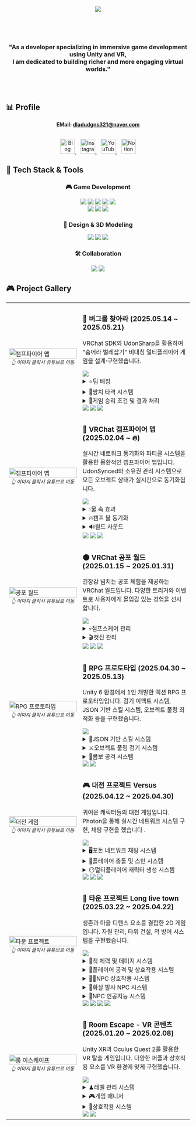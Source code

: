 <div align="center">
  <img src="https://capsule-render.vercel.app/api?type=Venom&color=0:6c5ce7,100:a29bfe&height=300&section=header&text=Development%20Log&fontSize=70&animation=twinkling&fontColor=e9e1ff&fontAlignY=40&desc=Unity%20VR%20Developer%20Portfolio&descSize=25&descAlignY=60&stroke=483d8b&strokeWidth=1" />
</div>

##
<br><br>
<div align="center">
  <h3>
   "As a developer specializing in immersive game development using Unity and VR,<br>
I am dedicated to building richer and more engaging virtual worlds."
  </h3>
</div>
<br><br>

## 📊 Profile

<div align="center">

**EMail: dladudgns321@naver.com**
<br><br>

<a href="https://blog.naver.com/y_oung99">
  <img src="https://play-lh.googleusercontent.com/rdmNKWDpwdzP-UBlrKQqVWwOm0vnvXg8lOD4vRQJQm8AR2lK2BBAGbrPzlDfI9lWyQ" width="40" alt="Blog"/>
</a>
&nbsp;&nbsp;
<a href="https://www.instagram.com/y___oung99">
  <img src="https://cdn-icons-png.flaticon.com/512/1384/1384063.png" width="40" alt="Instagram"/>
</a>
&nbsp;&nbsp;
<a href="https://www.youtube.com/@%EC%B4%88%EC%BD%94-v7b">
  <img src="https://littledeep.com/wp-content/uploads/2020/09/youtube-icon-style.png" width="40" alt="YouTube"/>
</a>
&nbsp;&nbsp;
<a href="https://www.notion.so/1c1ddb27d189802a9aa4f18bfff87027?pvs=4">
  <img src="https://noticon-static.tammolo.com/dgggcrkxq/image/upload/v1566778642/noticon/kjaaizycfgz017qxvlnu.png" width="40" alt="Notion"/>
</a>

</div>





## 🔧 Tech Stack & Tools

<div align="center">
  <h3>🎮 Game Development</h3>
  <img src="https://img.shields.io/badge/Unity-000000?style=for-the-badge&logo=Unity&logoColor=white"/>
  <img src="https://img.shields.io/badge/C%23-239120?style=for-the-badge&logo=CSharp&logoColor=white"/>
  <img src="https://img.shields.io/badge/Unity%20XR-000000?style=for-the-badge&logo=Unity&logoColor=white"/>
  <img src="https://img.shields.io/badge/VRChat%20SDK-000000?style=for-the-badge&logo=VRChat&logoColor=white"/>
  <img src="https://img.shields.io/badge/Oculus%20Integration-1C1E20?style=for-the-badge&logo=Oculus&logoColor=white"/>
  <br>
  <img src="https://img.shields.io/badge/Unity%20Shader%20Graph-000000?style=for-the-badge&logo=Unity&logoColor=white"/>
  <img src="https://img.shields.io/badge/Photon%20Networking-00ADEF?style=for-the-badge&logo=Photon&logoColor=white"/>
  <img src="https://img.shields.io/badge/UdonSharp-5865F2?style=for-the-badge&logo=VRChat&logoColor=white"/>
  
  <h3>🎨 Design & 3D Modeling</h3>
  <img src="https://img.shields.io/badge/Blender-F5792A?style=for-the-badge&logo=Blender&logoColor=white"/>
  <img src="https://img.shields.io/badge/Photoshop-31A8FF?style=for-the-badge&logo=Adobe%20Photoshop&logoColor=white"/>
  <img src="https://img.shields.io/badge/Figma-F24E1E?style=for-the-badge&logo=Figma&logoColor=white"/>
 
  
  <h3>🛠️ Collaboration</h3>
  <img src="https://img.shields.io/badge/GitHub-181717?style=for-the-badge&logo=GitHub&logoColor=white"/>
  <img src="https://img.shields.io/badge/Notion-000000?style=for-the-badge&logo=Notion&logoColor=white"/>
</div>


## 🎮 Project Gallery

<table>
   <tr>
    <td width="40%">
      <a href="https://youtu.be/zwbzy_umyso">
        <img src="https://file.notion.so/f/f/6b98e78d-cc49-47f6-a0bf-9b1b0470f6ac/d6ceb84c-623b-4c2c-9394-9555ffa3c87e/%EC%8A%A4%ED%81%AC%EB%A6%B0%EC%83%B7_2025-05-27_173703.png?table=block&id=200ddb27-d189-804f-8162-f6c958d2bf56&spaceId=6b98e78d-cc49-47f6-a0bf-9b1b0470f6ac&expirationTimestamp=1748368800000&signature=4oF13Sus4-Lv0hafix59wDBMwLvgXnYh7yGBswG6R1s&downloadName=%EC%8A%A4%ED%81%AC%EB%A6%B0%EC%83%B7+2025-05-27+173703.png" width="100%" alt="캠프파이어 맵"/>
      </a>
      <div align="center">
        <small><i>👆 이미지 클릭시 유튜브로 이동</i></small>
      </div>
    </td>
    <td width="60%">
      <h3>🌟 버그를 찾아라 (2025.05.14 ~ 2025.05.21)</h3>
      <p>VRChat SDK와 UdonSharp을 활용하여 "숨어라 벌레잡기" 비대칭 멀티플레이어 게임을 설계·구현했습니다.</p>
      <a href="https://github.com/younghoon99/BugGame" target="_blank">
  <img src="https://img.shields.io/badge/버그 찾기 게임으로 이동-757575?style=for-the-badge&logo=github&logoColor=white"/>
</a>
      <details>
        <summary>⭐팀 배정</summary>
   
```csharp
/// <summary>
/// 플레이어 팀 배정 (마스터 클라이언트에서만 호출)
/// </summary>
public void AssignTeams()
{
    // 마스터 클라이언트만 실행
    if (!Utilities.IsValid(localPlayer) || !localPlayer.isMaster) return;

    // 플레이어 목록 가져오기
    VRCPlayerApi[] players = new VRCPlayerApi[VRCPlayerApi.GetPlayerCount()];
    players = VRCPlayerApi.GetPlayers(players);
    playerCount = players.Length;

    // 팀 배정 초기화
    for (int i = 0; i < playerTeams.Length; i++)
    {
        playerTeams[i] = -1; // 미배정 상태로 초기화
    }

    // 최소 인원 체크
    if (playerCount < minTotalPlayers)
    {
        Debug.Log("플레이어 수가 부족합니다. 최소 " + minTotalPlayers + "명 필요");
        return;
    }

    // 사냥꾼 팀 배정 (1명)
    int hunterIndex = UnityEngine.Random.Range(0, playerCount);
    playerTeams[players[hunterIndex].playerId] = TEAM_HUNTER;

    // 나머지 플레이어는 벌레 팀으로 배정
    for (int i = 0; i < playerCount; i++)
    {
        if (i != hunterIndex)
        {
            playerTeams[players[i].playerId] = TEAM_BUG;
        }
    }

    // 로컬 플레이어 팀 설정
    localPlayerTeam = playerTeams[localPlayerId];

    // 네트워크 동기화
    RequestSerialization();

    Debug.Log("팀 배정 완료: 사냥꾼 " + players[hunterIndex].displayName + ", 벌레 " + (playerCount - 1) + "명");
}
```
</details>


 <details>
        <summary>🔨망치 타격 시스템</summary>
   
```csharp
// 트리거 충돌 감지
private void OnTriggerEnter(Collider other)
{
    if (!Utilities.IsValid(localPlayer) || !Utilities.IsValid(checkPlayer)) return;
    
    // 망치가 휘두르는 중이 아니면 충돌 무시
    if (!isSwinging) return;
    
    Debug.Log("망치 충돌 감지");
    
    // 충돌 위치 계산
    Vector3 hitPosition = other.ClosestPoint(transform.position);
    
    // 타격 효과 표시 (있는 경우)
    ShowHitEffect(hitPosition);
    
    // 테스트용 벌레 오브젝트 감지 추가
    TestBug testBug = other.GetComponent<TestBug>();
    if (testBug != null)
    {
        Debug.Log("테스트 벌레 오브젝트를 타격했습니다!");
        
        // 타격 효과음 재생
        PlayHitSound();
        
        // 테스트 벌레 오브젝트에 타격 이벤트 전달
        testBug.OnHit();
        return;
    }
    
    // 모든 플레이어 가져오기
    VRCPlayerApi[] players = new VRCPlayerApi[VRCPlayerApi.GetPlayerCount()];
    VRCPlayerApi.GetPlayers(players);
    
    // 모든 플레이어에 대해 거리 계산
    foreach (var player in players)
    {
        if (!Utilities.IsValid(player)) continue;
        
        // 플레이어의 위치와 충돌 지점의 거리 확인
        float distance = Vector3.Distance(player.GetPosition(), hitPosition);
        
        if (distance < hitRadius) // 설정된 타격 감지 반경 내에 있는지 확인
        {
            Debug.Log("플레이어가 타격 범위 내에 있습니다. 거리: " + distance);
            
            // CheckPlayer를 통해 팀 확인
            int playerTeam = checkPlayer.GetPlayerTeam(player.playerId);
            Debug.Log("플레이어의 팀: " + playerTeam);
            
            if (playerTeam == CheckPlayer.TEAM_BUG) // 벌레 팀인 경우
            {
                Debug.Log("벌레 팀 플레이어를 타격했습니다!");
                
                // 타격 효과음 재생 (있는 경우)
                PlayHitSound();
                
                // 네트워크 소유자인 경우에만 탈락 처리 (마스터 클라이언트)
                if (Networking.IsMaster)
                {
                    // 벌레 팀 플레이어 탈락 처리
                    checkPlayer.EliminatePlayer(player.playerId);
                    
                    // GameManager에 탈락 이벤트 전달
                    if (gameManager != null)
                    {
                        gameManager.OnPlayerEliminated(player.playerId);
                    }
                    
                    Debug.Log("플레이어가 탈락 처리되었습니다.");
                }
            }
        }
    }
}
```
</details>
 <details>
        <summary>🎰게임 승리 조건 및 결과 처리</summary>
   
```csharp
/// <summary>
/// 플레이어 탈락 처리 (HammerController에서 호출)
/// </summary>
public void OnPlayerEliminated(int playerId)
{
    if (!localPlayer.isMaster) return;

    // 탈락한 플레이어가 벌레 팀인지 확인
    if (checkPlayer.GetPlayerTeam(playerId) == TEAM_BUG)
    {
        // 살아있는 벌레 수 감소
        aliveBugCount--;

        // 벌레가 모두 탈락하면 사냥꾼 팀 승리
        if (aliveBugCount <= 0)
        {
            EndGame(WINNER_HUNTER);
        }

        // 네트워크 동기화
        RequestSerialization();

        // 전체 플레이어에게 상태 알림
        SendCustomNetworkEvent(VRC.Udon.Common.Interfaces.NetworkEventTarget.All, "UpdateGameStatusText");

        Debug.Log("벌레 팀 플레이어 탈락: 남은 벌레 " + aliveBugCount + "명");
    }
}

/// <summary>
/// 게임 결과 표시
/// </summary>
private void ShowGameResult()
{
    // 승리 패널 활성화
    if (winnerPanel != null)
    {
        winnerPanel.SetActive(true);
    }

    // 승리 팀 텍스트 설정
    if (winnerText != null)
    {
        if (winnerTeam == WINNER_HUNTER)
        {
            winnerText.text = "사냥꾼 팀 승리!\n모든 벌레를 잡았습니다.";
            winnerText.color = new Color(1f, 0.5f, 0f); // 주황색
        }
        else if (winnerTeam == WINNER_BUG)
        {
            winnerText.text = "벌레 팀 승리!\n시간 내에 살아남았습니다.";
            winnerText.color = new Color(0.2f, 0.8f, 0.2f); // 초록색
        }
    }

    // 게임 상태 텍스트 업데이트
    UpdateGameStatusText();

    // 5초 후 로비로 돌아가기
    SendCustomEventDelayedSeconds("ReturnToLobby", 5.0f);
}
```
</details>
      <div>
        <img src="https://img.shields.io/badge/네트워크-5cb85c?style=flat-square"/>
        <img src="https://img.shields.io/badge/미니게임-5bc0de?style=flat-square"/>
        <img src="https://img.shields.io/badge/술래잡기-d9534f?style=flat-square"/>
      </div>
    </td>
  </tr>
  
  <tr>
    <td width="40%">
      <a href="https://youtu.be/5FuCTJ1qK3s">
        <img src="https://www.notion.so/image/attachment%3A043cdd30-3adb-4c0c-8afe-202fe10264cc%3Aimage.png?table=block&id=1dfddb27-d189-805c-86d3-ea0dd317d05a&spaceId=6b98e78d-cc49-47f6-a0bf-9b1b0470f6ac&width=1420&userId=&cache=v2" width="100%" alt="캠프파이어 맵"/>
      </a>
      <div align="center">
        <small><i>👆 이미지 클릭시 유튜브로 이동</i></small>
      </div>
    </td>
    <td width="60%">
      <h3>🌟 VRChat 캠프파이어 맵 (2025.02.04 ~ 🔥)</h3>
      <p>실시간 네트워크 동기화와 파티클 시스템을 활용한 몽환적인 캠프파이어 맵입니다. UdonSynced와 소유권 관리 시스템으로 모든 오브젝트 상태가 실시간으로 동기화됩니다.</p>
      <a href="https://github.com/younghoon99/_Camp" target="_blank">
  <img src="https://img.shields.io/badge/캠프파이어_World로_이동-757575?style=for-the-badge&logo=github&logoColor=white"/>
</a>
      <details>
        <summary>💧물 속 효과</summary>
   
```csharp
using UdonSharp;
using UnityEngine;
using VRC.SDKBase;

public class UnderWater : UdonSharpBehaviour
{
    public AudioSource audioSource;
    private bool isPlayerInWater = false;

    [Header("포스트 프로세싱 설정")]
    public GameObject normalPostProcessing;
    public GameObject underwaterPostProcessing;

    private void UpdatePostProcessing()
    {
        if (normalPostProcessing != null && underwaterPostProcessing != null)
        {
            normalPostProcessing.SetActive(!isPlayerInWater);
            underwaterPostProcessing.SetActive(isPlayerInWater);
        }
    }

    public override void OnPlayerTriggerEnter(VRCPlayerApi player)
    {
        if (player.isLocal)
        {
            isPlayerInWater = true;
            if (audioSource != null && !audioSource.isPlaying)
            {
                audioSource.Play();
            }
            UpdatePostProcessing();
        }
    }

    public override void OnPlayerTriggerExit(VRCPlayerApi player)
    {
        if (player.isLocal)
        {
            isPlayerInWater = false;
            if (audioSource != null && audioSource.isPlaying)
            {
                audioSource.Stop();
            }
            UpdatePostProcessing();
        }
    }
}
```
</details>


 <details>
        <summary>🔥캠프 불 동기화</summary>
   
```csharp
using UdonSharp;
using UnityEngine;
using VRC.SDKBase;
using VRC.Udon;

[UdonBehaviourSyncMode(BehaviourSyncMode.Manual)]
public class FireTrigger : UdonSharpBehaviour
{
    public GameObject Fire;
   
    [UdonSynced]
    private bool isActive;

    public bool IsActive
    {
        get => isActive;
        set
        {
            isActive = value;
            if (Fire != null)
            {
                Fire.SetActive(isActive);
            }
        }
    }

    public override void Interact()
    {
        if (Networking.IsOwner(gameObject))
        {
            IsActive = !IsActive;
            RequestSerialization();
        }
        else
        {
            Networking.SetOwner(Networking.LocalPlayer, gameObject);
            SendCustomNetworkEvent(VRC.Udon.Common.Interfaces.NetworkEventTarget.Owner, nameof(Interact));
        }
    }

    public override void OnDeserialization()
    {
        if (Fire != null)
        {
            Fire.SetActive(isActive);
        }
    }
}
```
</details>
 <details>
        <summary>🔊월드 사운드</summary>
   
```csharp
using UdonSharp;
using UnityEngine;
using VRC.SDKBase;

public class WorldSound : UdonSharpBehaviour
{
    [Header("소리 설정")]
    [Tooltip("소리를 재생할 오브젝트")]
    public GameObject Sound;

    [Header("소리 범위 설정")]
    [Tooltip("소리가 최대 볼륨으로 들리는 거리")]
    public float minDistance = 1f;

    [Tooltip("소리가 들리는 최대 거리")]
    public float maxDistance = 10f;

    [Tooltip("소리 볼륨")]
    [Range(0f, 1f)]
    public float volume = 1f;

    private AudioSource audioSource;

    private void Start()
    {
        if (Sound != null)
        {
            audioSource = Sound.GetComponent<AudioSource>();
            ApplySoundSettings();
        }
    }

    public void ApplySoundSettings()
    {
        if (audioSource != null)
        {
            audioSource.minDistance = minDistance;
            audioSource.maxDistance = maxDistance;
            audioSource.volume = volume;
            audioSource.spatialBlend = 1f; // 3D 사운드로 설정
        }
    }

    public override void Interact()
    {
        if (audioSource == null && Sound != null)
        {
            audioSource = Sound.GetComponent<AudioSource>();
            ApplySoundSettings();
        }

        if (audioSource != null)
        {
            if (audioSource.isPlaying)
            {
                audioSource.Stop();
            }
            else
            {
                audioSource.Play();
            }
        }
    }

    // 에디터에서 값이 변경될 때 호출
    private void OnValidate()
    {
        if (Application.isPlaying && audioSource != null)
        {
            ApplySoundSettings();
        }
    }
}
```
</details>
      <div>
        <img src="https://img.shields.io/badge/네트워크-5cb85c?style=flat-square"/>
        <img src="https://img.shields.io/badge/파티클-5bc0de?style=flat-square"/>
        <img src="https://img.shields.io/badge/효과-d9534f?style=flat-square"/>
      </div>
    </td>
  </tr>
  
  <tr>
    <td width="40%">
      <a href="https://youtu.be/SFu2kHuo2Yw">
        <img src="https://www.notion.so/image/attachment%3Ac019b766-3481-4ee3-82d2-9d758319388e%3Aimage.png?table=block&id=1dfddb27-d189-808f-9b91-c0fb940fc6b4&spaceId=6b98e78d-cc49-47f6-a0bf-9b1b0470f6ac&width=1420&userId=&cache=v2" width="100%" alt="공포 월드"/>
      </a>
      <div align="center">
        <small><i>👆 이미지 클릭시 유튜브로 이동</i></small>
      </div>
    </td>
    <td width="60%">
      <h3>🌑 VRChat 공포 월드 (2025.01.15 ~ 2025.01.31)</h3>
      <p>긴장감 넘치는 공포 체험을 제공하는 VRChat 월드입니다. 다양한 트리거와 이벤트로 사용자에게 몰입감 있는 경험을 선사합니다.</p>
      <a href="https://github.com/younghoon99/_horror" target="_blank">
  <img src="https://img.shields.io/badge/공포_World로_이동-757575?style=for-the-badge&logo=github&logoColor=white"/>
</a>
      <details>
        <summary>💀점프스케어 관리 </summary>
   
```csharp
public class JumpscareController : UdonSharpBehaviour
{
    [Header("UI 설정")]
    public Canvas jumpscareCanvas;
    public Image jumpscareImage;
    public float imageDuration = 1f;     // 이미지 표시 총 시간
    public float fadeInDuration = 0.1f;  // 페이드 인에 걸리는 시간
    public float fadeOutDuration = 0.2f; // 페이드 아웃에 걸리는 시간

    [Header("사운드 설정")]
    public AudioSource jumpscareSound;
    
    private bool isJumpscareActive = false;
    private float timer = 0f;

    private void TriggerJumpscare()
    {
        isJumpscareActive = true;
        timer = 0f;

        // 캔버스 활성화 및 이미지 초기화
        if (jumpscareCanvas != null)
        {
            jumpscareCanvas.gameObject.SetActive(true);
            
            if (jumpscareImage != null)
            {
                // 시작 시 완전히 투명하게 설정
                Color imageColor = jumpscareImage.color;
                imageColor.a = 0f;
                jumpscareImage.color = imageColor;
            }
        }

        // 사운드 재생
        if (jumpscareSound != null)
        {
            jumpscareSound.Play();
        }
    }
}
```
</details>
<details>
        <summary>🎬컷신 관리  </summary>
   
```csharp
public class CutsceneController : UdonSharpBehaviour
{
    [Header("컷신 기본 설정")]
    public Camera cutsceneCamera;           // 컷신용 카메라
    public float cinematicDuration = 20f;   // 전체 컷신 지속 시간
    
    [Header("컷신 이벤트 컨트롤러")]
    public AudioSource sound1;              // 사운드 효과
    public GameObject[] ghostObjects;        // 귀신 오브젝트들
    
    [Header("컷신용 조명 설정")]
    public Light finalPointLight;           // 마지막에 비출 PointLight
    
    private bool isPlaying = false;
    private float timer = 0f;
    private VRCPlayerApi localPlayer;
    private int currentPhase = 0;           // 현재 페이즈
    
    public override void OnPlayerTriggerEnter(VRCPlayerApi player)
    {
        if (player == Networking.LocalPlayer && !isPlaying)
        {
            StartCinematic();
        }
    }
    
    public void StartCinematic()
    {
        isPlaying = true;
        timer = 0f;
        currentPhase = 0;
        
        // 플레이어 이동 제한
        if(localPlayer != null)
        {
            localPlayer.Immobilize(true);
        }
        
        // 컷신 카메라 활성화
        if(cutsceneCamera != null)
        {
            cutsceneCamera.enabled = true;
        }
    }
    
    private void SetAllGhostsActive(bool active)
    {
        if (ghostObjects == null) return;
        
        for(int i = 0; i < ghostObjects.Length; i++)
        {
            if(ghostObjects[i] != null)
                ghostObjects[i].SetActive(active);
        }
    }
}
```
</details>
      <div>
        <img src="https://img.shields.io/badge/네트워크-5cb85c?style=flat-square"/>
        <img src="https://img.shields.io/badge/호러게임-5bc0de?style=flat-square"/>
        <img src="https://img.shields.io/badge/공포체험-d9534f?style=flat-square"/>
      </div>
    </td>
  </tr>
  
  <tr>
    <td width="40%">
      <a href="https://youtu.be/pIG3t2twTZ4">
        <img src="https://github.com/user-attachments/assets/a4f4ec45-076d-435a-8d74-d694efe7d1cb" width="100%" alt="RPG 프로토타입"/>
      </a>
      <div align="center">
        <small><i>👆 이미지 클릭시 유튜브로 이동</i></small>
      </div>
    </td>
    <td width="60%">
      <h3>🎯 RPG 프로토타입 (2025.04.30 ~ 2025.05.13)</h3>
      <p>Unity 6 환경에서 1인 개발한 액션 RPG 프로토타입입니다. 검기 이펙트 시스템, JSON 기반 스킬 시스템, 오브젝트 풀링 최적화 등을 구현했습니다.</p>
      <a href="https://github.com/younghoon99/_RPG" target="_blank">
  <img src="https://img.shields.io/badge/RPG로_이동-757575?style=for-the-badge&logo=github&logoColor=white"/>
</a>
      <details>
        <summary>🛜JSON 기반 스킬 시스템 </summary>
   
```csharp
public class SkillLoader : MonoBehaviour
{
    public static SkillLoader skillLoader;
    public List<Skill> skill;

    void LoadSkills()
    {
        TextAsset jsonFile = Resources.Load<TextAsset>("skill");
        if (jsonFile != null)
        {
            skill = new List<Skill>(JsonHelper.FromJson<Skill>(jsonFile.text));
            Debug.Log("스킬 개수: " + skill.Count);
            Debug.Log("첫번째 스킬 이름: " + skill[0].name);
        }
        else
        {
            Debug.LogError("skills.json 파일을 찾을 수 없습니다.");
        }
    }
}

[System.Serializable]
public class Skill
{
    public string name;
    public int damage;
    public float cooldown;
}
```
</details>

<details>
        <summary>⚔️오브젝트 풀링 검기 시스템   </summary>
   
```csharp
public class SlashController : MonoBehaviour
{
    public GameObject[] slashPrefabs;  // 사용할 검기 이펙트 프리팹들
    public Transform[] slashPositions;  // 각 검기 이펙트의 생성 위치/방향
    public int currentSlashIndex = 0;
    
    [Header("오브젝트 풀링 설정")]
    public int poolSize = 5;
    public bool autoExpand = true;
    
    private Dictionary<int, List<GameObject>> slashPools;

    private void InitializeObjectPools()
    {
        slashPools = new Dictionary<int, List<GameObject>>();
        
        // 각 프리팹 타입별로 풀 생성
        for (int i = 0; i < slashPrefabs.Length; i++)
        {
            if (slashPrefabs[i] == null) continue;
            
            List<GameObject> pool = new List<GameObject>();
            slashPools[i] = pool;
            
            // 풀 사이즈만큼 오브젝트 미리 생성
            for (int j = 0; j < poolSize; j++)
            {
                CreateNewSlashInstance(i);
            }
        }
    }
    
    // 풀에서 사용 가능한 오브젝트 가져오기
    private GameObject GetSlashFromPool(int prefabIndex)
    {
        if (!slashPools.ContainsKey(prefabIndex))
        {
            slashPools[prefabIndex] = new List<GameObject>();
            for (int i = 0; i < poolSize; i++)
            {
                CreateNewSlashInstance(prefabIndex);
            }
        }
        
        List<GameObject> pool = slashPools[prefabIndex];
        
        // 비활성화된 오브젝트 찾기
        foreach (GameObject slash in pool)
        {
            if (slash != null && !slash.activeInHierarchy)
            {
                return slash;
            }
        }
        
        // 자동 확장이 활성화된 경우
        if (autoExpand)
        {
            return CreateNewSlashInstance(prefabIndex);
        }
        
        return null;
    }
}
```
</details>

<details>
        <summary>🤺콤보 공격 시스템   </summary>
   
```csharp
public class Player : MonoBehaviour
{
    private bool _isAttacking = false;
    private Animator animator;
    private bool canCombo = true;
    private float lastComboTime = 0f;
    
    int hashAttackCount = Animator.StringToHash("AttackCount");
    
    public int AttackCount
    {
        get => animator.GetInteger(hashAttackCount);
        set => animator.SetInteger(hashAttackCount, value);
    }

    void Update()
    {
        // 콤보 타이머 처리: 일정 시간 동안 다음 콤보 입력이 없으면 공격 상태 종료
        if (isAttacking && canCombo && Time.time - lastComboTime > comboTimeout)
        {
            isAttacking = false;
            AttackCount = 0;
            canCombo = true;
        }

        // 공격 입력 처리 (마우스 좌클릭)
        if (Input.GetMouseButtonDown(0))
        {
            if (!isAttacking)
            {
                // 첫 번째 공격 시작
                isAttacking = true;
                AttackCount = 1;
                animator.SetTrigger("Attack");
                canCombo = false;
            }
            else if (canCombo)
            {
                // 콤보 공격 (다음 단계로 진행)
                int nextAttack = AttackCount + 1;
                if (nextAttack <= 3)  // 최대 3단계 콤보
                {
                    AttackCount = nextAttack;
                    animator.SetTrigger("Attack");
                    canCombo = false;
                }
            }
        }
    }
    
    // 마지막 콤보 애니메이션이 끝날 때 호출될 이벤트 함수
    public void OnAttackAnimationEnd()
    {
        isAttacking = false;
        AttackCount = 0;
        canCombo = true;
    }

    // 중간 콤보 애니메이션이 끝날 때 호출될 이벤트 함수
    public void OnComboAnimationEnd()
    {
        canCombo = true;
        lastComboTime = Time.time;
    }
}
```
</details>
      <div>
        <img src="https://img.shields.io/badge/RPG-5cb85c?style=flat-square"/>
        <img src="https://img.shields.io/badge/1인개발-f0ad4e?style=flat-square"/>
      </div>
    </td>
  </tr>
  
  <tr>
    <td width="40%">
      <a href="https://youtu.be/Tnn4wbkD6_E">
        <img src="https://www.notion.so/image/attachment%3A5c5b2d54-3a3f-40ef-82b9-bf9870f9fea2%3A%EC%8A%A4%ED%81%AC%EB%A6%B0%EC%83%B7_2025-04-29_171134.png?table=block&id=1e4ddb27-d189-80a2-99f0-c94d306abf57&spaceId=6b98e78d-cc49-47f6-a0bf-9b1b0470f6ac&width=1420&userId=&cache=v2" width="100%" alt="대전 게임"/>
      </a>
      <div align="center">
        <small><i>👆 이미지 클릭시 유튜브로 이동</i></small>
      </div>
    </td>
    <td width="60%">
      <h3>🎮 대전 프로젝트 Versus (2025.04.12 ~ 2025.04.30)</h3>
      <p>귀여운 캐릭터들의 대전 게임입니다. Photon을 통해 실시간 네트워크 시스템 구현, 채팅 구현을 했습니다 .</p>
      <a href="https://github.com/younghoon99/Versus" target="_blank">
  <img src="https://img.shields.io/badge/Versus로_이동-757575?style=for-the-badge&logo=github&logoColor=white"/>
</a>
      
<details>
        <summary>🖥️포톤 네트워크 채팅 시스템   </summary>
   
```csharp
public class ChatManager : MonoBehaviourPunCallbacks
{
    // 싱글톤 인스턴스 (전역 접근용)
    public static ChatManager Instance { get; private set; }
    public GameObject m_Content;
    public GameObject chatTextPrefab;
    public TMP_InputField m_inputField;
    public ScrollRect scrollRect;
    
    PhotonView photonview;
    
    // 입력 필드에서 엔터 키를 눌렀을 때 호출
    public void OnEndEditEvent()
    {
        if (Input.GetKeyDown(KeyCode.Return))
        {
            string nickname = GetCharacterNickname();
            string strMessage = nickname + " : " + m_inputField.text;
            photonview.RPC("RPC_Chat", RpcTarget.All, strMessage);
            m_inputField.text = "";
        }
    }
    
    // 캐릭터 ID에 따라 닉네임 반환
    string GetCharacterNickname()
    {
        string nickname = "알수없음";
        if (Photon.Pun.PhotonNetwork.LocalPlayer.CustomProperties.ContainsKey("CharacterSelection"))
        {
            int charId = (int)Photon.Pun.PhotonNetwork.LocalPlayer.CustomProperties["CharacterSelection"];
            if (charId == 0) nickname = "노랭이";
            else if (charId == 1) nickname = "파랭이";
        }
        return nickname;
    }
    
    // RPC로 호출되는 채팅 함수 (모든 클라이언트에서 실행)
    [PunRPC]
    void RPC_Chat(string message)
    {
        // 받은 메시지를 UI에 추가
        AddChatMessage(message);
    }
}
```
</details>

<details>
        <summary>💫플레이어 충돌 및 스턴 시스템   </summary>
   
```csharp
public class Player : MonoBehaviour
{
    private Rigidbody rb;
    private bool canMove = true;
    private bool isStuned = false;
    private bool wasStuned = false;
    private float pushForce;
    private Vector3 pushDir;
    
    /// <summary>
    /// 플레이어를 스턴 상태로 만들고 특정 방향으로 밀어내는 함수
    /// </summary>
    /// <param name="velocityF">밀어내는 방향과 힘을 결합한 벡터</param>
    /// <param name="time">스턴 지속 시간 (초)</param>
    public void HitPlayer(Vector3 velocityF, float time)
    {
        // 스턴 상태 설정
        isStuned = true;
        canMove = false;
        
        // 밀려나는 힘과 방향 설정
        pushForce = velocityF.magnitude;
        pushDir = Vector3.Normalize(velocityF);
        
        // 현재 수직 속도 유지하며 수평 방향만 설정
        Vector3 currentVelocity = rb.velocity;
        rb.velocity = new Vector3(velocityF.x, currentVelocity.y, velocityF.z);
        
        // 스턴 효과 적용 코루틴 시작
        StartCoroutine(Decrease(velocityF.magnitude, time));
        
        // 히트 사운드 재생
        AudioSource.PlayClipAtPoint(HitSound, transform.position, 2f);
    }
    
    /// <summary>
    /// 스턴 효과를 일정 시간 동안 적용하고 점차 감소시키는 코루틴
    /// </summary>
    private IEnumerator Decrease(float value, float duration)
    {
        // 현재 스턴 상태에서 중첩 스턴이 들어온 경우
        if (isStuned)
            wasStuned = true;
            
        // 지속 시간 동안 힘 감소율 계산
        float delta = value / duration;
        
        // 지정된 시간 동안 힘 감소
        for (float t = 0; t < duration; t += Time.deltaTime)
        {
            yield return null;
            
            // 일반 바닥에서는 힘 감소
            pushForce = pushForce - Time.deltaTime * delta;
            pushForce = pushForce < 0 ? 0 : pushForce;
        }
        
        // 중첩 스턴이 아닌 경우 스턴 해제
        if (!wasStuned)
        {
            isStuned = false;
            canMove = true;
        }
        else
        {
            wasStuned = false;
        }
    }
}
```
</details>

<details>
        <summary>😶멀티플레이어 캐릭터 생성 시스템   </summary>
   
```csharp
public class PlayerManager : MonoBehaviourPunCallbacks
{
    [SerializeField] private GameObject[] characterPrefabs = new GameObject[2];
    [SerializeField] private Transform character1SpawnPoint;
    [SerializeField] private Transform character2SpawnPoint;
    
    private readonly string CHARACTER_SELECTION_PROP = "CharacterSelection";
    
    // 플레이어 캐릭터 생성 메서드
    private void SpawnPlayer()
    {
        // 캐릭터 ID 가져오기
        int characterID = 0;
        
        if (PlayerPrefs.HasKey(CHARACTER_PREFS_KEY))
        {
            characterID = PlayerPrefs.GetInt(CHARACTER_PREFS_KEY);
        }
        else if (PhotonNetwork.LocalPlayer.CustomProperties.TryGetValue(CHARACTER_SELECTION_PROP, out object characterObj))
        {
            characterID = (int)characterObj;
        }
        
        // 캐릭터 ID에 따른 스폰 위치 결정
        Vector3 spawnPosition = Vector3.zero;
        Quaternion spawnRotation = Quaternion.identity;
        
        switch (characterID)
        {
            case 0: // Character1 스폰 위치
                if (character1SpawnPoint != null)
                {
                    spawnPosition = character1SpawnPoint.position;
                    spawnRotation = character1SpawnPoint.rotation;
                }
                break;
                
            case 1: // Character2 스폰 위치
                if (character2SpawnPoint != null)
                {
                    spawnPosition = character2SpawnPoint.position;
                    spawnRotation = character2SpawnPoint.rotation;
                }
                break;
        }
        
        // 네트워크를 통해 플레이어 생성
        string prefabName = characterPrefabs[characterID].name;
        GameObject playerObj = PhotonNetwork.Instantiate(prefabName, spawnPosition, spawnRotation);
        
        // 카메라 및 컨트롤 설정
        SetupPlayerCamera(playerObj);
    }
}
```
</details>
      <div>
        <img src="https://img.shields.io/badge/pvp-5cb85c?style=flat-square"/>
        <img src="https://img.shields.io/badge/아트워크-f0ad4e?style=flat-square"/>
        <img src="https://img.shields.io/badge/3D-d9534f?style=flat-square"/>
      </div>
    </td>
  </tr>
  
  <tr>
    <td width="40%">
      <a href="https://youtu.be/0hPzJI-Z2zI">
        <img src="https://www.notion.so/image/attachment%3Af3bfd331-cf92-4ab9-b982-6848641350fc%3Aimage.png?table=block&id=1dfddb27-d189-8031-a245-db37aa202e1f&spaceId=6b98e78d-cc49-47f6-a0bf-9b1b0470f6ac&width=1420&userId=&cache=v2" width="100%" alt="타운 프로젝트"/>
      </a>
      <div align="center">
        <small><i>👆 이미지 클릭시 유튜브로 이동</i></small>
      </div>
    </td>
    <td width="60%">
      <h3>🏰 타운 프로젝트 Long live town (2025.03.22 ~ 2025.04.22)</h3>
      <p>생존과 마을 디펜스 요소를 결합한 2D 게임입니다. 자원 관리, 타워 건설, 적 방어 시스템을 구현했습니다.</p>
      <a href="https://github.com/younghoon99/LongLiveTown" target="_blank">
  <img src="https://img.shields.io/badge/LongLiveTown로_이동-757575?style=for-the-badge&logo=github&logoColor=white"/>
</a>
      
<details>
        <summary>🧟적 체력 및 데미지 시스템    </summary>
   
```csharp
public class EnemyHealth : MonoBehaviour
{
    [Header("체력 설정")]
    public float maxHealth = 100f;      // 최대 체력
    public float currentHealth;         // 현재 체력
    
    [Header("UI 설정")]
    public Image healthBarImage;        // 체력바 이미지
    public float smoothSpeed = 5f;      // 체력바 변화 속도
    public GameObject floatingDamageTextPrefab; // 데미지 텍스트 프리팹
    
    // 데미지 처리 함수
    public void TakeDamage(float damage, Vector2 hitPosition = default)
    {
        // 죽었거나 무적 상태면 데미지를 받지 않음
        if (isDead || isInvincible) return;
        
        // 체력 감소
        currentHealth = Mathf.Max(0, currentHealth - damage);
        
        // 데미지 텍스트 생성
        ShowDamageText(damage);
        
        // 체력바 업데이트
        UpdateHealthBar();
        
        // 사망 체크
        if (currentHealth <= 0)
        {
            Die();
        }
        else
        {
            // 무적 시간 및 깜빡임 효과 적용
            StartCoroutine(InvincibilityCoroutine());
        }
    }
    
    // 데미지 텍스트 표시 함수
    private void ShowDamageText(float damage)
    {
        // 데미지 텍스트 생성 및 애니메이션 처리
        if (floatingDamageTextPrefab != null)
        {
            GameObject textObj = Instantiate(floatingDamageTextPrefab, transform.position + Vector3.up, Quaternion.identity);
            TextMeshProUGUI tmpText = textObj.GetComponent<TextMeshProUGUI>();
            if (tmpText != null)
            {
                tmpText.text = damage.ToString("0");
                StartCoroutine(AnimateDamageText(textObj));
            }
        }
    }
}
```
</details>

<details>
        <summary>💬플레이어 공격 및 상호작용 시스템   </summary>
   
```csharp
public class Player : MonoBehaviour
{
    // 현재 플레이어가 장착한 아이템
    public Item equippedItem;
    
    // 공격 설정
    [Header("공격 설정")]
    private float attackDamage;      
    [SerializeField] private float attackRange = 1.5f;
    [SerializeField] private Transform attackPoint;
    
    // 외부에서 장착 아이템을 세팅하는 함수
    public void SetEquippedItem(Item item)
    {
        equippedItem = item;
        
        // 아이템이 있으면 데미지 설정, 없으면 기본 데미지 1로 설정
        if (item != null && item.itemType == ItemType.Weapon)
        {
            attackDamage = item.damage;
        }
        else
        {
            attackDamage = 1f; // 기본 데미지
        }
    }
    
    // 공격 수행 함수
    private void Attack()
    {
        if (isAttacking) return; // 이미 공격 중이면 무시
        
        isAttacking = true;
        
        // 공격 애니메이션 재생
        if (animator != null)
        {
            animator.SetTrigger("1_Attack");
        }
        
        // 공격 데미지 적용 (딜레이 후)
        StartCoroutine(ApplyAttackDamage());
        
        // 공격 쿨다운 시작
        StartCoroutine(AttackCooldown());
    }
    
    // 공격 데미지 적용 코루틴
    private IEnumerator ApplyAttackDamage()
    {
        // 공격 애니메이션 시작 후 일정 시간 대기
        yield return new WaitForSeconds(attackDelay);
        
        // 공격 범위 내 적 감지
        Collider2D[] hitEnemies = Physics2D.OverlapCircleAll(attackPoint.position, attackRange, LayerMask.GetMask("Enemy"));
        
        // 감지된 모든 적에게 데미지 적용
        foreach (Collider2D enemy in hitEnemies)
        {
            EnemyHealth enemyHealth = enemy.GetComponent<EnemyHealth>();
            if (enemyHealth != null)
            {
                // 데미지 적용 (현재 위치 기준)
                enemyHealth.TakeDamage(attackDamage, attackPoint.position);
            }
        }
    }
}
```
</details>

<details>
        <summary>👩‍🦲NPC 상호작용 시스템    </summary>
   
```csharp
public class NpcInteraction : MonoBehaviour
{
    [Header("상호작용 설정")]
    [SerializeField] private float interactionRange = 2.0f;
    [SerializeField] private KeyCode interactionKey = KeyCode.F;
    
    [Header("UI 설정")]
    private GameObject interactionPrompt;    // NPC와 상호작용할 수 있을 때 표시되는 프롬프트 UI
    private GameObject npcInfoPanel;         // NPC 정보를 표시하는 패널
    
    // 참조 변수
    private Transform playerTransform;
    private Npc currentNpc;
    public bool isInteracting = false;
    
    // 가장 가까운 NPC 찾기
    private Npc FindNearestNpc()
    {
        Npc closestNpc = null;
        float closestDistance = interactionRange;
        
        Npc[] allNpcs = FindObjectsOfType<Npc>();
        foreach (Npc npc in allNpcs)
        {
            float distance = Vector3.Distance(playerTransform.position, npc.transform.position);
            if (distance < closestDistance)
            {
                closestDistance = distance;
                closestNpc = npc;
            }
        }
        
        return closestNpc;
    }
    
    // NPC와 상호작용 시작
    private void StartInteraction(Npc npc)
    {
        currentNpc = npc;
        isInteracting = true;
        
        // 플레이어 공격 비활성화
        Player player = playerTransform.GetComponent<Player>();
        if (player != null)
            player.isAttack = false;
        
        // NPC 정보 패널 표시
        if (npcInfoPanel)
        {
            npc.transform.GetChild(1).transform.Find("npcInfoPanel").gameObject.SetActive(true);
        }
        
        // 상호작용 프롬프트 숨기기
        if (interactionPrompt)
            npc.transform.GetChild(1).transform.Find("NPCPrompt").gameObject.SetActive(false);
        
        // NPC에게 상호작용 시작 알림
        npc.OnInteractionStart();
    }
}
```
</details>

<details>
        <summary>🏹화살 발사 NPC 시스템   </summary>
   
```csharp
public class ArrowShooter_Npc : MonoBehaviour
{
    public static bool isBowEquipped = false;
    public static int arrowDamage;
    public GameObject arrowPrefab; // 화살 프리팹
    public Transform shootPoint;  // 화살이 발사될 위치
    public float arcHeight = 2f; // 반원 또는 타원의 높이
    public float maxShootDistance = 10f; // 발사 가능 최대 X축 거리
    
    private Queue<GameObject> arrowPool = new Queue<GameObject>(); // 화살 오브젝트 풀
    private float lastShootTime = -999f;
    private Npc npc;
    
    void Update()
    {
        // NPC 자동 발사: 가장 가까운 몹이 일정 거리 이내면 쿨타임마다 자동 발사
        GameObject targetMob = FindNearestMob();
        if (targetMob == null) return;
        
        float distance = Mathf.Abs(shootPoint.position.x - targetMob.transform.position.x);
        if (distance > maxShootDistance) return;
        
        if (npc.bow.activeSelf == true)
        {
            isBowEquipped = true;
            arrowDamage = npc.attackDamage;
        }
        else
        {
            isBowEquipped = false;
        }
        
        if (Time.time - lastShootTime >= 1.0f) // 쿨타임 1초
        {
            if (isBowEquipped && ShootArrow())
            {
                lastShootTime = Time.time;
                GameManager.instance.PlaySFX("ArrowAttack");
            }
        }
    }
    
    // 화살 발사 함수
    public bool ShootArrow()
    {
        // 가장 가까운 몹 찾기
        GameObject targetMob = FindNearestMob();
        if (targetMob == null) return false;
        
        // 거리 체크
        float xDistanceToMob = Mathf.Abs(shootPoint.position.x - targetMob.transform.position.x);
        if (xDistanceToMob > maxShootDistance) return false;
        
        // 화살 가져오기
        GameObject arrow = GetPooledArrow();
        if (arrow == null) return false;
        
        // 화살 초기화 및 설정
        arrow.transform.position = shootPoint.position;
        arrow.SetActive(true);
        
        // 화살의 충돌 핸들러에 NPC별 공격력 세팅
        EffectCollisionHandler handler = arrow.GetComponent<EffectCollisionHandler>();
        if (handler != null)
        {
            handler.isNpcArrow = true; // NPC가 쏜 화살임을 표시
            handler.npcAttackDamage = npc.attackDamage; // 이 NPC의 공격력
        }
        
        // 화살 이동 코루틴 시작
        Vector3 startPosition = shootPoint.position + new Vector3(0, 2f, 0);
        Vector3 targetPosition = targetMob.transform.position + new Vector3(0, 2f, 0);
        StartCoroutine(MoveArrowInArc(arrow, startPosition, targetPosition));
        
        return true;
    }
}
```
</details>

<details>
        <summary>🤖NPC 인공지능 시스템   </summary>
   
```csharp
public class Npc : MonoBehaviour
{
    // NPC 상태
    public enum NpcState { Idle, Moving, Interacting, Escaping }
    private NpcState currentState = NpcState.Idle;

    // NPC 작업 유형
    public enum NpcTask
    {
        None,
        Woodcutting, // 나무 채집
        Mining,      // 광물 채집
        Combat,      // 전투
        BowCombat    // 활사용 전투
    }
    private NpcTask currentTask = NpcTask.None;
    
    [Header("이동 설정")]
    [SerializeField] private float moveSpeed = 1.0f;
    [SerializeField] private float idleTimeMin = 2.0f;
    [SerializeField] private float idleTimeMax = 5.0f;
    [SerializeField] private float moveTimeMin = 1.0f;
    [SerializeField] private float moveTimeMax = 3.0f;
    private float movementRange = 30.0f;
    
    // 다음 행동 결정
    private void DecideNextAction()
    {
        if (!randomMovementActive) return;
        
        // 랜덤 확률로 다음 행동 결정
        float randomValue = Random.value;
        
        if (isMoving)
        {
            // 이동 중이면 정지 상태로 전환
            isMoving = false;
            currentState = NpcState.Idle;
            rb.velocity = Vector2.zero;
            
            // 정지 시간 랜덤 설정
            idleTimer = Random.Range(idleTimeMin, idleTimeMax);
        }
        else
        {
            // 정지 중이면 이동 상태로 전환
            isMoving = true;
            currentState = NpcState.Moving;
            
            // 랜덤 방향 설정
            float randomAngle = Random.Range(0f, 360f);
            moveDirection = new Vector2(
                Mathf.Cos(randomAngle * Mathf.Deg2Rad),
                Mathf.Sin(randomAngle * Mathf.Deg2Rad)
            ).normalized;
            
            // 이동 시간 랜덤 설정
            moveTimer = Random.Range(moveTimeMin, moveTimeMax);
        }
    }
    
    // 정지 상태 처리
    private void HandleIdleState()
    {
        // 정지 타이머 감소
        idleTimer -= Time.deltaTime;
        
        // 타이머가 0 이하면 다음 행동 결정
        if (idleTimer <= 0f)
        {
            DecideNextAction();
        }
        
        // 애니메이션 업데이트
        if (animator != null)
        {
            animator.SetBool("1_Move", false);
        }
    }
    
    // 이동 상태 처리
    private void HandleMovingState()
    {
        // 이동 타이머 감소
        moveTimer -= Time.deltaTime;
        
        // 타이머가 0 이하면 다음 행동 결정
        if (moveTimer <= 0f)
        {
            DecideNextAction();
            return;
        }
        
        // 초기 위치에서 너무 멀어지면 방향 전환
        Vector3 distanceFromStart = transform.position - initialPosition;
        if (distanceFromStart.magnitude > movementRange)
        {
            // 초기 위치 방향으로 방향 전환
            moveDirection = -distanceFromStart.normalized;
        }
        
        // 이동 적용
        rb.velocity = moveDirection * moveSpeed;
        
        // 방향 업데이트
        UpdateDirection(moveDirection);
        
        // 애니메이션 업데이트
        if (animator != null)
        {
            animator.SetBool("1_Move", true);
        }
    }
    
    // 작업 처리
    private void HandleTask()
    {
        switch (currentTask)
        {
            case NpcTask.Woodcutting:
                HandleWoodcuttingTask();
                break;
                
            case NpcTask.Mining:
                HandleMiningTask();
                break;
                
            case NpcTask.Combat:
                HandleCombatTask();
                break;
                
            case NpcTask.BowCombat:
                HandleBowCombatTask();
                break;
        }
    }
}
```
</details>
      <div>
        <img src="https://img.shields.io/badge/공성-5cb85c?style=flat-square"/>
        <img src="https://img.shields.io/badge/타워디펜스-f0ad4e?style=flat-square"/>
        <img src="https://img.shields.io/badge/생존-d9534f?style=flat-square"/>
        <img src="https://img.shields.io/badge/2D-5bc0de?style=flat-square"/>
      </div>
    </td>
  </tr>
  
  <tr>
    <td width="40%">
      <a href="https://youtu.be/NtjVl0uQS3w">
        <img src="https://www.notion.so/image/attachment%3Adad986e4-f841-4ac9-98ab-750e0d77e896%3Aimage.png?table=block&id=1dfddb27-d189-80f3-9126-d6206324c762&spaceId=6b98e78d-cc49-47f6-a0bf-9b1b0470f6ac&width=1420&userId=&cache=v2" width="100%" alt="룸 이스케이프"/>
      </a>
      <div align="center">
        <small><i>👆 이미지 클릭시 유튜브로 이동</i></small>
      </div>
    </td>
    <td width="60%">
      <h3>🚪 Room Escape - VR 콘텐츠 (2025.01.20 ~ 2025.02.08)</h3>
      <p>Unity XR과 Oculus Quest 2를 활용한 VR 탈출 게임입니다. 다양한 퍼즐과 상호작용 요소를 VR 환경에 맞게 구현했습니다.</p>
      <a href="https://github.com/younghoon99/Room-Escape" target="_blank">
  <img src="https://img.shields.io/badge/Room-Escape로_이동-757575?style=for-the-badge&logo=github&logoColor=white"/>
</a>
      
<details>
        <summary>♟레벨 관리 시스템   </summary>
   
```csharp
public class Level : MonoBehaviour
{
    [Header("기본값")]
    public List<GameObject> trapObject;    // 함정 오브젝트 리스트
    [SerializeField] private bool startYn = false;    // 시작여부
    public GameObject frameTrap;    // 프레임 함정이 없는 프레임
    
    [Header("현재 방")]
    [SerializeField] private int roomNumber;    // 방번호
    [SerializeField] private int randomNumber;    // 현재 함정 번호
    public List<GameObject> theTrapObject;    // 현재 함정 오브젝트 리스트
    
    // 오브젝트 상태 저장 구조체
    [System.Serializable]
    private struct ObjectState
    {
        public Vector3 position;      // 위치
        public Quaternion rotation;   // 회전값
        public bool isActive;         // 활성화 상태
    }
    
    // 함정 설정 메서드
    public void SetUpTrap()
    {
        // 레벨을 초기 상태로 리셋
        ResetLevelToInitialState();
        
        // 50% 확률로 함정 설치
        if (Random.Range(0, 2) == 0 && theTrapObject.Count > 0)
        {
            randomNumber = Random.Range(0, theTrapObject.Count);
            theTrapObject[randomNumber].SetActive(true);
            isTrap = true;
            if(frameTrap != null) frameTrap.SetActive(false);
        }
        else
        {
            isTrap = false;
            if(frameTrap != null) frameTrap.SetActive(true);
        }
    }
    
    // 트리거 충돌 처리
    private void OnTriggerEnter(Collider other)
    {
        if (other.gameObject.name == "starting" && startYn)
        {
            roomNumber++; // 방 번호 증가
            // 함정 처리 로직
            SetUpTrap();
            thisRoom.text = "Room : " + roomNumber;
            handUi.text = "Room : " + roomNumber;
        }
    }
}
```
</details>

<details>
        <summary>🎮게임 매니저   </summary>
   
```csharp
public class GameManager : MonoBehaviour
{
    public static GameManager instance;
    public Image image;
    public AudioClip lockerSound;  // 사물함 소리
    public AudioClip catSound;     // 고양이 소리
    public AudioSource doorSound;  // 문 여는 소리
    public AudioSource respawnSound;  // 리스폰 소리
    
    void Awake()
    {
        // 싱글톤 패턴 구현
        if (instance == null)
        {
            instance = this;
            DontDestroyOnLoad(gameObject);
        }
        else if (instance != this)
        {
            Destroy(gameObject);
        }
        
        // 오디오 소스 초기화
        if (doorSound == null) doorSound = gameObject.AddComponent<AudioSource>();
        if (respawnSound == null) respawnSound = gameObject.AddComponent<AudioSource>();
    }
    
    // 페이드 효과 구현
    public void FadeOut()
    {
        StartCoroutine(FadeCoroutine());
    }
    
    IEnumerator FadeCoroutine()
    {
        // 페이드 아웃
        float fadeCount = 0f;
        while (fadeCount < 1.0f)
        {
            fadeCount += 0.1f;
            yield return new WaitForSeconds(0.001f);
            image.color = new Color(0, 0, 0, fadeCount);
        }
        
        // 페이드 인
        yield return new WaitForSeconds(0.5f);
        fadeCount = 1f;
        while (fadeCount > 0.0f)
        {
            fadeCount -= 0.01f;
            yield return new WaitForSeconds(0.05f);
            image.color = new Color(0, 0, 0, fadeCount);
        }
    }
}
```
</details>

<details>
        <summary>🎲상호작용 시스템  </summary>
   
```csharp
public class OpenLocker : MonoBehaviour
{
    private bool isOpen = false;  // 문이 열려있는지 상태를 체크
    private Quaternion startRotation;  // 시작 회전값
    private Quaternion targetRotation;  // 목표 회전값
    public GameObject door;
    public float rotationSpeed = 1f;  // 회전 속도 조절 변수
    private AudioSource lockerAudio;  // 각 Locker의 개별 AudioSource
    
    void Start()
    {
        // 초기 회전값과 목표 회전값 설정
        startRotation = door.transform.rotation;
        targetRotation = Quaternion.Euler(0, startRotation.eulerAngles.y + -90f, 0);
        
        // 오디오 설정
        lockerAudio = gameObject.AddComponent<AudioSource>();
        lockerAudio.clip = GameManager.instance.lockerSound;
        lockerAudio.spatialBlend = 1f;  // 3D 사운드 설정
    }
    
    // 클릭 이벤트 처리
    public void OnClickOpen()
    {
        if (!isOpen) 
        { 
            PlayLockerSound(0f, 1f);
            StartCoroutine(OpenDoorSmooth());
            isOpen = !isOpen;
        }
        else if (isOpen)
        {
            PlayLockerSound(2f, 2.7f);
            StartCoroutine(CloseDoorSmooth());
            isOpen = !isOpen;
        }
    }
    
    // 부드러운 문 열기 애니메이션
    IEnumerator OpenDoorSmooth()
    {
        float elapsedTime = 0f;
        float duration = rotationSpeed;
        Quaternion currentRotation = door.transform.rotation;
        
        while (elapsedTime < duration)
        {
            door.transform.rotation = Quaternion.Lerp(currentRotation, targetRotation, elapsedTime / duration);
            elapsedTime += Time.deltaTime;
            yield return null;
        }
        
        door.transform.rotation = targetRotation;
    }
}
```
</details>
      <div>
        <img src="https://img.shields.io/badge/VR탈출게임-5cb85c?style=flat-square"/>
        <img src="https://img.shields.io/badge/Oculus-5bc0de?style=flat-square"/>
      </div>
    </td>
  </tr>
</table>


